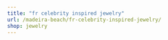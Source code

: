 ```yaml
---
title: "fr celebrity inspired jewelry"
url: /madeira-beach/fr-celebrity-inspired-jewelry/
shop: jewelry
---
```

